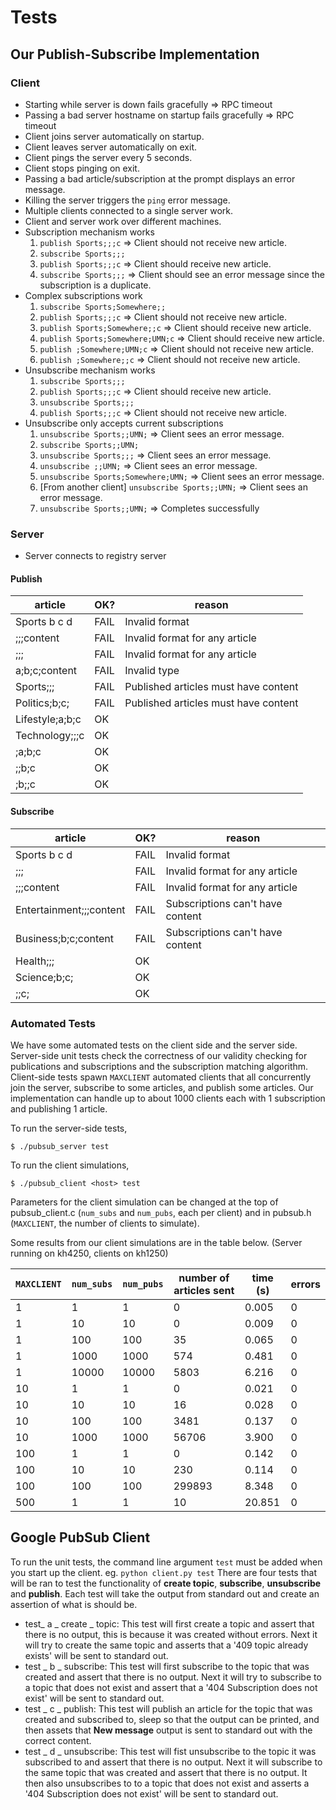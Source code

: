 # Tests

## Our Publish-Subscribe Implementation

### Client
- Starting while server is down fails gracefully => RPC timeout
- Passing a bad server hostname on startup fails gracefully => RPC timeout
- Client joins server automatically on startup.
- Client leaves server automatically on exit.
- Client pings the server every 5 seconds.
- Client stops pinging on exit.
- Passing a bad article/subscription at the prompt displays an error message.
- Killing the server triggers the `ping` error message.
- Multiple clients connected to a single server work.
- Client and server work over different machines.
- Subscription mechanism works
  1. `publish Sports;;;c` => Client should not receive new article.
  1. `subscribe Sports;;;`
  1. `publish Sports;;;c` => Client should receive new article.
  1. `subscribe Sports;;;` => Client should see an error message since the subscription is a duplicate.
- Complex subscriptions work
  1. `subscribe Sports;Somewhere;;`
  1. `publish Sports;;;c` => Client should not receive new article.
  1. `publish Sports;Somewhere;;c` => Client should receive new article.
  1. `publish Sports;Somewhere;UMN;c` => Client should receive new article.
  1. `publish ;Somewhere;UMN;c` => Client should not receive new article.
  1. `publish ;Somewhere;;c` => Client should not receive new article.
- Unsubscribe mechanism works
  1. `subscribe Sports;;;`
  1. `publish Sports;;;c` => Client should receive new article.
  1. `unsubscribe Sports;;;`
  1. `publish Sports;;;c` => Client should not receive new article.
- Unsubscribe only accepts current subscriptions
  1. `unsubscribe Sports;;UMN;` => Client sees an error message.
  1. `subscribe Sports;;UMN;`
  1. `unsubscribe Sports;;;` => Client sees an error message.
  1. `unsubscribe ;;UMN;` => Client sees an error message.
  1. `unsubscribe Sports;Somewhere;UMN;` => Client sees an error message.
  1. [From another client] `unsubscribe Sports;;UMN;` => Client sees an error message.
  1. `unsubscribe Sports;;UMN;` => Completes successfully


### Server
- Server connects to registry server

#### Publish
article|OK?|reason
-|-|-
Sports b c d|FAIL|Invalid format
;;;content|FAIL|Invalid format for any article
;;;|FAIL|Invalid format for any article
a;b;c;content|FAIL|Invalid type
Sports;;;|FAIL|Published articles must have content
Politics;b;c;|FAIL|Published articles must have content
Lifestyle;a;b;c|OK|
Technology;;;c|OK|
;a;b;c|OK|
;;b;c|OK|
;b;;c|OK|

#### Subscribe
article|OK?|reason
-|-|-
Sports b c d|FAIL|Invalid format
;;;|FAIL|Invalid format for any article
;;;content|FAIL|Invalid format for any article
Entertainment;;;content|FAIL|Subscriptions can't have content
Business;b;c;content|FAIL|Subscriptions can't have content
Health;;;|OK|
Science;b;c;|OK|
;;c;|OK|


### Automated Tests

We have some automated tests on the client side and the server side. Server-side unit tests check the correctness of our validity checking for publications and subscriptions and the subscription matching algorithm. Client-side tests spawn `MAXCLIENT` automated clients that all concurrently join the server, subscribe to some articles, and publish some articles. Our implementation can handle up to about 1000 clients each with 1 subscription and publishing 1 article.

To run the server-side tests,

```
$ ./pubsub_server test
```

To run the client simulations,

```
$ ./pubsub_client <host> test
```

Parameters for the client simulation can be changed at the top of pubsub_client.c (`num_subs` and `num_pubs`, each per client) and in pubsub.h (`MAXCLIENT`, the number of clients to simulate).

Some results from our client simulations are in the table below. (Server running on kh4250, clients on kh1250)

`MAXCLIENT`|`num_subs`|`num_pubs`|number of articles sent|time (s)|errors
-|-|-|-|-|-
1|1|1|0|0.005|0
1|10|10|0|0.009|0
1|100|100|35|0.065|0
1|1000|1000|574|0.481|0
1|10000|10000|5803|6.216|0
10|1|1|0|0.021|0
10|10|10|16|0.028|0
10|100|100|3481|0.137|0
10|1000|1000|56706|3.900|0
100|1|1|0|0.142|0
100|10|10|230|0.114|0
100|100|100|299893|8.348|0
500|1|1|10|20.851|0


## Google PubSub Client

To run the unit tests, the command line argument `test` must be added when you start up the client. eg.
`python client.py test` There are four tests that will be ran to test the functionality of  **create topic**, **subscribe**, **unsubscribe** and **publish**. Each test will take the output from standard out and create an assertion of what is should be.

- test_ a _ create _ topic: This test will first create a topic and assert that there is no output, this is because it was created without errors. Next it will try to create the same topic and asserts that a '409 topic already exists' will  be sent to standard out.
- test _ b _ subscribe: This test will first subscribe to the topic that was created and assert that there is no output. Next it will try to subscribe to a topic that does not exist and assert that a '404 Subscription does not exist' will be sent to standard out.
- test _ c _ publish: This test will publish an article for the topic that was created and subscribed to, sleep so that the output can be printed, and then assets that **New message** output is sent to standard out with the correct content.
- test _ d _ unsubscribe: This test will fist unsubscribe to the topic it was subscribed to and assert that there is no output. Next it will subscribe to the same topic that was created and assert that there is no output. It then also unsubscribes to to a topic that does not exist and asserts a '404 Subscription does not exist' will  be sent to standard out.
